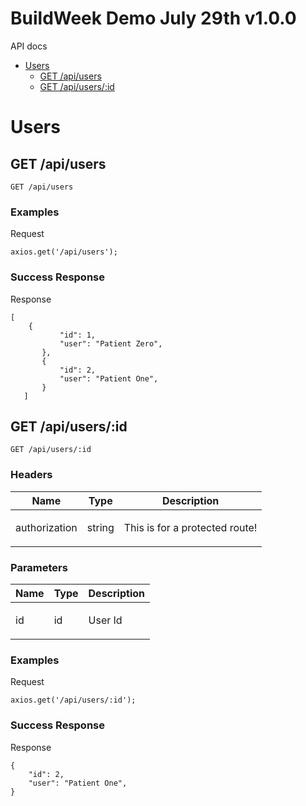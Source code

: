# BuildWeek Demo July 29th v1.0.0

API docs

- [Users](#users)
	- [GET /api/users](#get-/api/users)
	- [GET /api/users/:id](#get-/api/users/:id)
	


# Users

## GET /api/users



	GET /api/users


### Examples

Request

```
axios.get('/api/users');
```

### Success Response

Response

```
[
    {
           "id": 1,
           "user": "Patient Zero",
       },
       {
           "id": 2,
           "user": "Patient One",
       }
   ]
```
## GET /api/users/:id



	GET /api/users/:id

### Headers

| Name    | Type      | Description                          |
|---------|-----------|--------------------------------------|
| authorization			| string			|  <p>This is for a protected route!</p>							|

### Parameters

| Name    | Type      | Description                          |
|---------|-----------|--------------------------------------|
| id			| id			|  <p>User Id</p>							|

### Examples

Request

```
axios.get('/api/users/:id');
```

### Success Response

Response

```
{
    "id": 2,
    "user": "Patient One",
}
```

